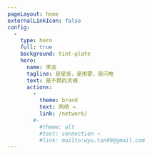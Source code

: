 ```yaml
---
pageLayout: home
externalLinkIcon: false
config:
  -
    type: hero
    full: true
    background: tint-plate
    hero:
      name: 来这
      tagline: 是星辰，是雨雾，是闪电
      text: 是不羁的灵魂
      actions:
        -
          theme: brand
          text: 网络 →
          link: /network/
        #-
          #theme: alt
          #text: connection →
          #link: mailto:wyu.tan99@gmail.com
---
```

